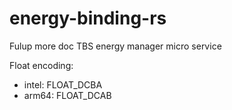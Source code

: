 # energy-binding-rs

Fulup more doc TBS
energy manager micro service


Float encoding:
* intel: FLOAT_DCBA
* arm64: FLOAT_DCAB

